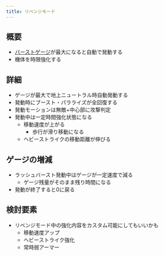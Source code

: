 ```yaml
---
title: リベンジモード
---
```


## 概要
* [バーストゲージ](./0102_burst.md)が最大になると自動で発動する
* 機体を時限強化する

## 詳細
* ゲージが最大で地上ニュートラル時自動発動する
* 発動時にブースト・パラライズが全回復する
* 発動モーションは無敵+中心部に攻撃判定
* 発動中は一定時間強化状態になる
    * 移動速度が上がる
        * 歩行が滑り移動になる
    * ヘビーストライクの移動距離が伸びる

## ゲージの増減
* ラッシュバースト発動中はゲージが一定速度で減る
    * ゲージ残量がそのまま残り時間になる
* 発動が終了すると0に戻る

## 検討要素
* リベンジモード中の強化内容をカスタム可能にしてもいいかも
    * 移動速度アップ
    * ヘビーストライク強化
    * 常時弱アーマー

